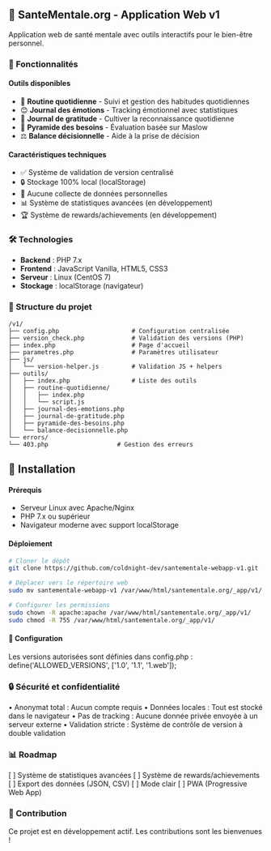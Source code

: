 ## 🧠 SanteMentale.org - Application Web v1

Application web de santé mentale avec outils interactifs pour le bien-être personnel.

### 🌟 Fonctionnalités

#### Outils disponibles
- 📝 **Routine quotidienne** - Suivi et gestion des habitudes quotidiennes
- 😊 **Journal des émotions** - Tracking émotionnel avec statistiques
- 🙏 **Journal de gratitude** - Cultiver la reconnaissance quotidienne
- 🔺 **Pyramide des besoins** - Évaluation basée sur Maslow
- ⚖️ **Balance décisionnelle** - Aide à la prise de décision

#### Caractéristiques techniques
- ✅ Système de validation de version centralisé
- 🔒 Stockage 100% local (localStorage)
- 🚫 Aucune collecte de données personnelles
- 📊 Système de statistiques avancées (en développement)
- 🏆 Système de rewards/achievements (en développement)

### 🛠️ Technologies

- **Backend** : PHP 7.x
- **Frontend** : JavaScript Vanilla, HTML5, CSS3
- **Serveur** : Linux (CentOS 7)
- **Stockage** : localStorage (navigateur)

### 📁 Structure du projet
```
/v1/
├── config.php                    # Configuration centralisée
├── version_check.php             # Validation des versions (PHP)
├── index.php                     # Page d'accueil
├── parametres.php                # Paramètres utilisateur
├── js/
│   └── version-helper.js         # Validation JS + helpers
├── outils/
│   ├── index.php                 # Liste des outils
│   ├── routine-quotidienne/
│   │   ├── index.php
│   │   └── script.js
│   ├── journal-des-emotions.php
│   ├── journal-de-gratitude.php
│   ├── pyramide-des-besoins.php
│   └── balance-decisionnelle.php
└── errors/
└── 403.php                   # Gestion des erreurs
```

## 🚀 Installation

#### Prérequis
- Serveur Linux avec Apache/Nginx
- PHP 7.x ou supérieur
- Navigateur moderne avec support localStorage

#### Déploiement
```bash
# Cloner le dépôt
git clone https://github.com/coldnight-dev/santementale-webapp-v1.git

# Déplacer vers le répertoire web
sudo mv santementale-webapp-v1 /var/www/html/santementale.org/_app/v1/

# Configurer les permissions
sudo chown -R apache:apache /var/www/html/santementale.org/_app/v1/
sudo chmod -R 755 /var/www/html/santementale.org/_app/v1/
```

#### 🔧 Configuration
Les versions autorisées sont définies dans config.php :
define('ALLOWED_VERSIONS', ['1.0', '1.1', '1.web']);

### 🔒 Sécurité et confidentialité
• Anonymat total : Aucun compte requis
• Données locales : Tout est stocké dans le navigateur
• Pas de tracking : Aucune donnée privée envoyée à un serveur externe
• Validation stricte : Système de contrôle de version à double validation

### 📊 Roadmap
[ ] Système de statistiques avancées
[ ] Système de rewards/achievements
[ ] Export des données (JSON, CSV)
[ ] Mode clair
[ ] PWA (Progressive Web App)

### 🤝 Contribution
Ce projet est en développement actif. Les contributions sont les bienvenues !
